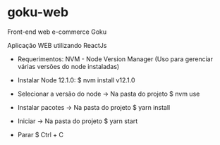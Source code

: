 # goku-web
Front-end web e-commerce Goku

Aplicação WEB utilizando ReactJs

- Requerimentos:
  NVM - Node Version Manager (Uso para gerenciar várias versões do node instaladas)

- Instalar Node 12.1.0:
  \$ nvm install v12.1.0
  
- Selecionar a versão do node
  -> Na pasta do projeto
  \$ nvm use

- Instalar pacotes
  -> Na pasta do projeto
  \$ yarn install

- Iniciar
  -> Na pasta do projeto
  \$ yarn start

- Parar
  \$ Ctrl + C